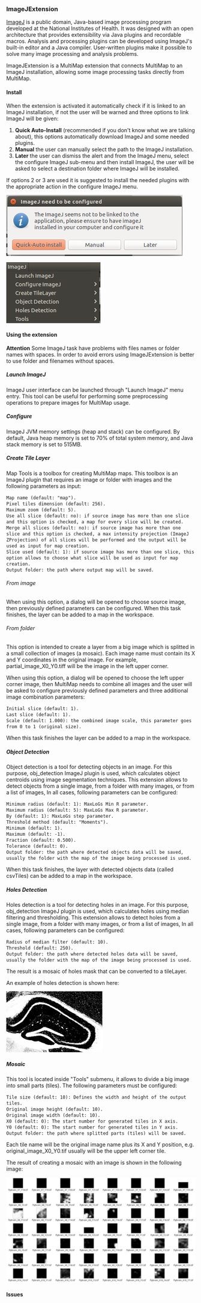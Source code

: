 ### ImageJExtension

[ImageJ](https://imagej.nih.gov/ij/index.html) is a public domain, Java-based image processing program developed at the National Institutes of Health. It was designed with an open architecture that provides extensibility via Java plugins and recordable macros. Analysis and processing plugins can be developed using ImageJ's built-in editor and a Java compiler. User-written plugins make it possible to solve many image processing and analysis problems.

ImageJExtension is a MultiMap extension that connects MultiMap to an ImageJ installation, allowing some image processing tasks directly from MultiMap.


#### Install

When the extension is activated it automatically check if it is linked to an ImageJ installation, if not the user will be warned and three options to link ImageJ will be given:
1. **Quick Auto-Install** (recommended if you don't know what we are talking about), this options automatically download ImageJ and some needed plugins.
2. **Manual** the user can manually select the path to the ImageJ installation.
3. **Later** the user can dismiss the alert and from the ImageJ menu, select the configure ImageJ sub-menu and then install ImageJ, the user will be asked to select a destination folder where ImageJ will be installed.

If options 2 or 3 are used it is suggested to install the needed plugins with the appropriate action in the configure ImageJ menu.


![picture](images/quickinstall.png)


![picture](images/imagejmenu.png)


#### Using the extension

**Attention** Some ImageJ task have problems with files names or folder names with spaces. In order to avoid errors using ImageJExtension is better to use folder and filenames without spaces.

##### Launch ImageJ

ImageJ user interface can be launched through "Launch ImageJ" menu entry. This tool can be useful for performing some preprocessing operations to prepare images for MultiMap usage.

##### Configure

ImageJ JVM memory settings (heap and stack) can be configured. By default, Java heap memory is set to 70% of total system memory, and Java stack memory is set to 515MB.

##### Create Tile Layer

Map Tools is a toolbox for creating MultiMap maps. This toolbox is an ImageJ plugin that requires an image or folder with images and the following parameters as input:

    Map name (default: "map").
    Pixel tiles dimension (default: 256).
    Maximum zoom (default: 5).
    Use all slice (default: no): if source image has more than one slice and this option is checked, a map for every slice will be created.
    Merge all slices (default: no): if source image has more than one slice and this option is checked, a max intensity projection (ImageJ ZProjection) of all slices will be performed and the output will be used as input for map creation.
    Slice used (default: 1): if source image has more than one slice, this option allows to choose what slice will be used as input for map creation.
    Output folder: the path where output map will be saved.


###### From image

When using this option, a dialog will be opened to choose source image, then previously defined parameters can be configured. When this task finishes, the layer can be added to a map in the workspace.

###### From folder

This option is intended to create a layer from a big image which is splitted in a small collection of images (a mosaic). Each image name must contain its X and Y coordinates in the original image. For example, partial_image_X0_Y0.tiff will be the image in the left upper corner.

When using this option, a dialog will be opened to choose the left upper corner image, then MultiMap needs to combine all images and the user will be asked to configure previously defined parameters and three additional image combination parameters:

    Initial slice (default: 1).
    Last slice (default: 1).
    Scale (default: 1.000): the combined image scale, this parameter goes from 0 to 1 (original size).

When this task finishes the layer can be added to a map in the workspace.

##### Object Detection

Object detection is a tool for detecting objects in an image. For this purpose, obj_detection ImageJ plugin is used, which calculates object centroids using image segmentation techniques. This extension allows to detect objects from a single image, from a folder with many images, or from a list of images, In all cases, following parameters can be configured:

    Minimum radius (default: 1): MaxLoGs Min R parameter.
    Maximum radius (default: 5): MaxLoGs Max R parameter.
    By (default: 1): MaxLoGs step parameter.
    Threshold method (default: "Moments").
    Minimum (default: 1).
    Maximum (default: -1).
    Fraction (default: 0.500).
    Tolerance (default: 0).
    Output folder: the path where detected objects data will be saved, usually the folder with the map of the image being processed is used.

When this task finishes, the layer with detected objects data (called csvTiles) can be added to a map in the workspace.

##### Holes Detection

Holes detection is a tool for detecting holes in an image. For this purpose, obj_detection ImageJ plugin is used, which calculates holes using median filtering and thresholding. This extension allows to detect holes from a single image, from a folder with many images, or from a list of images, In all cases, following parameters can be configured:

    Radius of median filter (default: 10).
    Threshold (default: 250).
    Output folder: the path where detected holes data will be saved, usually the folder with the map of the image being processed is used.

The result is a mosaic of holes mask that can be converted to a tileLayer.

An example of holes detection is shown here:

![picture](images/holes.png)

##### Mosaic

This tool is located inside "Tools" submenu, it allows to divide a big image into small parts (tiles). The following parameters must be configured:

    Tile size (default: 10): Defines the width and height of the output tiles.
    Original image height (default: 10).
    Original image width (default: 10).
    X0 (default: 0): The start number for generated tiles in X axis.
    Y0 (default: 0): The start number for generated tiles in Y axis.
    Output folder: the path where splitted parts (tiles) will be saved.

Each tile name will be the original image name plus its X and Y position, e.g. original_image_X0_Y0.tif usually will be the upper left corner tile.

The result of creating a mosaic with an image is shown in the following image:

![picture](images/mosaic.png)

#### Issues
